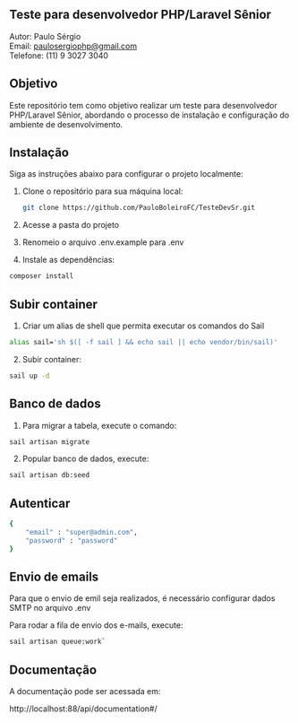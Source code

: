 

## Teste para desenvolvedor PHP/Laravel Sênior

Autor: Paulo Sérgio  
Email: paulosergiophp@gmail.com  
Telefone: (11) 9 3027 3040

## Objetivo

Este repositório tem como objetivo realizar um teste para desenvolvedor PHP/Laravel Sênior, abordando o processo de instalação e configuração do ambiente de desenvolvimento.

## Instalação

Siga as instruções abaixo para configurar o projeto localmente:

1. Clone o repositório para sua máquina local:
   ```bash
   git clone https://github.com/PauloBoleiroFC/TesteDevSr.git

2. Acesse a pasta do projeto

3. Renomeio o arquivo .env.example para .env

4. Instale as dependências:
```bash
composer install
```

## Subir container
1. Criar um alias de shell que permita executar os comandos do Sail
```bash
alias sail='sh $([ -f sail ] && echo sail || echo vendor/bin/sail)'
```
2. Subir container:
```bash
sail up -d
```

## Banco de dados
1. Para migrar a tabela, execute o comando: 
```bash
sail artisan migrate
```

2. Popular banco de dados, execute:
```bash
sail artisan db:seed
```
## Autenticar
```bash
{
    "email" : "super@admin.com",
    "password" : "password"
}
```

## Envio de emails
Para que o envio de emil seja realizados, é necessário configurar dados SMTP no arquivo .env

Para rodar a fila de envio dos e-mails, execute:
```bash
sail artisan queue:work`
```
## Documentação
A documentação pode ser acessada em:

http://localhost:88/api/documentation#/
